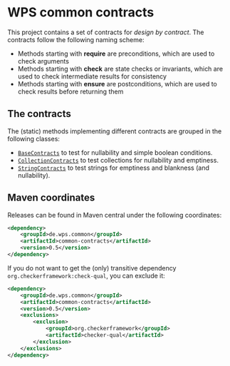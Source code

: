 # WPS common contracts

This project contains a set of contracts for _design by contract_. The contracts follow the following naming scheme:

- Methods starting with __require__ are preconditions, which are used to check arguments
- Methods starting with __check__ are state checks or invariants, which are used to check intermediate results for consistency
- Methods starting with __ensure__ are postconditions, which are used to check results before returning them 


## The contracts

The (static) methods implementing different contracts are grouped in the following classes:

- [`BaseContracts`](./src/main/java/de/wps/common/contracts/BaseContracts.java) to test for nullability and simple boolean conditions.
- [`CollectionContracts`](./src/main/java/de/wps/common/contracts/CollectionContracts.java) to test collections for nullability and emptiness.
- [`StringContracts`](./src/main/java/de/wps/common/contracts/StringContracts.java) to test strings for emptiness and blankness (and nullability).

## Maven coordinates

Releases can be found in Maven central under the following coordinates:
```xml
<dependency>
    <groupId>de.wps.common</groupId>
    <artifactId>common-contracts</artifactId>
    <version>0.5</version>
</dependency>
```

If you do not want to get the (only) transitive dependency `org.checkerframework:check-qual`, you can exclude it:

```xml
<dependency>
    <groupId>de.wps.common</groupId>
    <artifactId>common-contracts</artifactId>
    <version>0.5</version>
    <exclusions>
        <exclusion>
            <groupId>org.checkerframework</groupId>
            <artifactId>checker-qual</artifactId>
        </exclusion>
    </exclusions>
</dependency>
```
